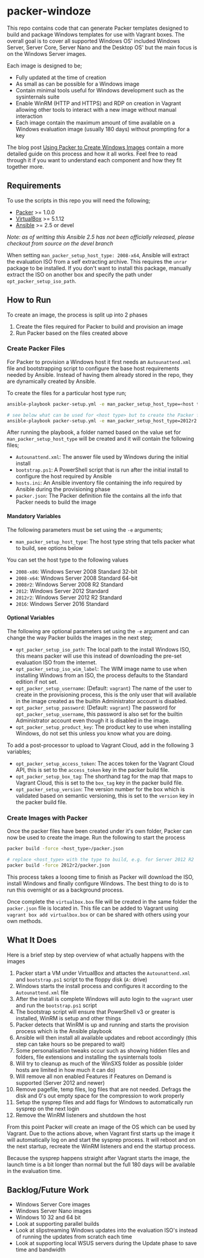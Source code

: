 # packer-windoze

This repo contains code that can generate Packer templates designed to build
and package Windows templates for use with Vagrant boxes. The overall goal is
to cover all supported Windows OS' included Windows Server, Server Core,
Server Nano and the Desktop OS' but the main focus is on the Windows Server
images.

Each image is designed to be;

* Fully updated at the time of creation
* As small as can be possible for a Windows image
* Contain minimal tools useful for Windows development such as the sysinternals suite
* Enable WinRM (HTTP and HTTPS) and RDP on creation in Vagrant allowing other tools to interact with a new image without manual interaction
* Each image contain the maximum amount of time available on a Windows evaluation image (usually 180 days) without prompting for a key

The blog post [Using Packer to Create Windows Images](http://www.bloggingforlogging.com/2017/11/23/using-packer-to-create-windows-images/)
contain a more detailed guide on this process and how it all works. Feel free
to read through it if you want to understand each component and how they fit
together more.

## Requirements

To use the scripts in this repo you will need the following;

* [Packer](https://www.packer.io/docs/install/index.html) >= 1.0.0
* [VirtualBox](https://www.virtualbox.org/wiki/Downloads) >= 5.1.12
* [Ansible](https://github.com/ansible/ansible) >= 2.5 or devel

_Note: as of writting this Ansible 2.5 has not been officially released, please checkout from source on the devel branch_

When setting `man_packer_setup_host_type: 2008-x64`, Ansible will extract the
evaluation ISO from a self extracting archive. This requires the `unrar`
package to be installed. If you don't want to install this package, manually
extract the ISO on another box and specify the path under
`opt_packer_setup_iso_path`.

## How to Run

To create an image, the process is split up into 2 phases

1. Create the files required for Packer to build and provision an image
2. Run Packer based on the files created above

### Create Packer Files

For Packer to provision a Windows host it first needs an `Autounattend.xml`
file and bootstrapping script to configure the base host requirements needed by
Ansible. Instead of having them already stored in the repo, they are
dynamically created by Ansible.

To create the files for a particular host type run;

```bash
ansible-playbook packer-setup.yml -e man_packer_setup_host_type=<host type>

# see below what can be used for <host type> but to create the Packer files for a Server 2012 R2 image run
ansible-playbook packer-setup.yml -e man_packer_setup_host_type=2012r2
```

After running the playbook, a folder named based on the value set for
`man_packer_setup_host_type` will be created and it will contain the following
files;

* `Autounattend.xml`: The answer file used by Windows during the initial install
* `bootstrap.ps1`: A PowerShell script that is run after the initial install to configure the host required by Ansible
* `hosts.ini`: An Ansible inventory file containing the info required by Ansible during the provisioning phase
* `packer.json`: The Packer definition file the contains all the info that Packer needs to build the image

#### Mandatory Variables

The following parameters must be set using the `-e` arguments;

* `man_packer_setup_host_type`: The host type string that tells packer what to build, see options below

You can set the host type to the following values

* `2008-x86`: Windows Server 2008 Standard 32-bit
* `2008-x64`: Windows Server 2008 Standard 64-bit
* `2008r2`: Windows Server 2008 R2 Standard
* `2012`: Windows Server 2012 Standard
* `2012r2`: Windows Server 2012 R2 Standard
* `2016`: Windows Server 2016 Standard

#### Optional Variables

The following are optional parameters set using the `-e` argument and can
change the way Packer builds the images in the next step;

* `opt_packer_setup_iso_path`: The local path to the install Windows ISO, this means packer will use this instead of downloading the pre-set evaluation ISO from the internet.
* `opt_packer_setup_iso_wim_label`: The WIM image name to use when installing Windows from an ISO, the process defaults to the Standard edition if not set.
* `opt_packer_setup_username`: (Default: `vagrant`) The name of the user to create in the provisioning process, this is the only user that will available in the image created as the builtin Administrator account is disabled.
* `opt_packer_setup_password`: (Default: `vagrant`) The password for `opt_packer_setup_username`, this password is also set for the builtin Administrator account even though it is disabled in the image.
* `opt_packer_setup_product_key`: The product key to use when installing Windows, do not set this unless you know what you are doing.

To add a post-processor to upload to Vagrant Cloud, add in the following 3
variables;

* `opt_packer_setup_access_token`: The acces token for the Vagrant Cloud API, this is set to the `access_token` key in the packer build file.
* `opt_packer_setup_box_tag`: The shorthand tag for the map that maps to Vagrant Cloud, this is set to the `box_tag` key in the packer build file.
* `opt_packer_setup_version`: The version number for the box which is validated based on semantic versioning, this is set to the `version` key in the packer build file.

### Create Images with Packer

Once the packer files have been created under it's own folder, Packer can now
be used to create the image. Run the following to start the process

```bash
packer build -force <host_type>/packer.json

# replace <host_type> with the type to build, e.g. for Server 2012 R2
packer build -force 2012r2/packer.json
```

This process takes a looong time to finish as Packer will download the ISO,
install Windows and finally configure Windows. The best thing to do is to run
this overnight or as a background process.

Once complete the `virtualbox.box` file will be created in the same folder the
`packer.json` file is located in. This file can be added to Vagrant using
`vagrant box add virtualbox.box` or can be shared with others using your own
methods.

## What It Does

Here is a brief step by step overview of what actually happens with the images

1. Packer start a VM under VirtualBox and attactes the `Autounattend.xml` and `bootstrap.ps1` script to the floppy disk (`A:` drive)
2. Windows starts the install process and configures it according to the `Autounattend.xml` file
3. After the install is complete Windows will auto login to the `vagrant` user and run the `bootstrap.ps1` script
4. The bootstrap script will ensure that PowerShell v3 or greater is installed, WinRM is setup and other things
5. Packer detects that WinRM is up and running and starts the provision process which is the Ansible playbook
6. Ansible will then install all available updates and reboot accordingly (this step can take hours so be prepared to wait)
7. Some personalisation tweaks occur such as showing hidden files and folders, file extensions and installing the sysinternals tools
8. Will try to cleanup as much of the WinSXS folder as possible (older hosts are limited in how much it can do)
9. Will remove all non enabled Features if Features on Demand is supported (Server 2012 and newer)
10. Remove pagefile, temp files, log files that are not needed. Defrags the disk and 0's out empty space for the compression to work properly
11. Setup the sysprep files and add flags for Windows to automatically run sysprep on the next login
12. Remove the WinRM listeners and shutdown the host

From this point Packer will create an image of the OS which can be used by
Vagrant. Due to the actions above, when Vagrant first starts up the image it
will automatically log on and start the sysprep process. It will reboot and on
the next startup, recreate the WinRM listeners and end the startup process.

Because the sysprep happens straight after Vagrant starts the image, the launch
time is a bit longer than normal but the full 180 days will be available in the
evaluation time.

## Backlog/Future Work

* Windows Server Core images
* Windows Server Nano images
* Windows 10 32 and 64 bit
* Look at supporting parallel builds
* Look at slipstreaming Windows updates into the evaluation ISO's instead of running the updates from scratch each time
* Look at supporting local WSUS servers during the Update phase to save time and bandwidth
